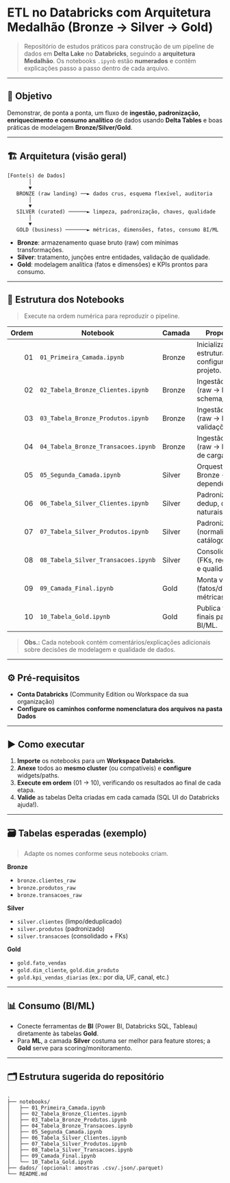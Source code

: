 # ETL no Databricks com Arquitetura Medalhão (Bronze → Silver → Gold)

> Repositório de estudos práticos para construção de um pipeline de dados em **Delta Lake** no **Databricks**, seguindo a **arquitetura Medalhão**. Os notebooks `.ipynb` estão **numerados** e contêm explicações passo a passo dentro de cada arquivo.

---

## 🧭 Objetivo

Demonstrar, de ponta a ponta, um fluxo de **ingestão, padronização, enriquecimento e consumo analítico** de dados usando **Delta Tables** e boas práticas de modelagem **Bronze/Silver/Gold**.

---

## 🏗️ Arquitetura (visão geral)

```
[Fonte(s) de Dados]
       │
       ▼
   BRONZE (raw landing) ──► dados crus, esquema flexível, auditoria
       │
       ▼
   SILVER (curated) ──────► limpeza, padronização, chaves, qualidade
       │
       ▼
   GOLD (business) ───────► métricas, dimensões, fatos, consumo BI/ML
```

* **Bronze**: armazenamento quase bruto (raw) com mínimas transformações.
* **Silver**: tratamento, junções entre entidades, validação de qualidade.
* **Gold**: modelagem analítica (fatos e dimensões) e KPIs prontos para consumo.

---

## 📁 Estrutura dos Notebooks

> Execute na ordem numérica para reproduzir o pipeline.

| Ordem | Notebook                            | Camada | Propósito (resumo)                                                |
| ----: | ----------------------------------- | ------ | ----------------------------------------------------------------- |
|    01 | `01_Primeira_Camada.ipynb`          | Bronze | Inicializa a estrutura/lakehouse e configurações base do projeto. |
|    02 | `02_Tabela_Bronze_Clientes.ipynb`   | Bronze | Ingestão de **Clientes** (raw → Delta), schema/particionamento.   |
|    03 | `03_Tabela_Bronze_Produtos.ipynb`   | Bronze | Ingestão de **Produtos** (raw → Delta), validações básicas.       |
|    04 | `04_Tabela_Bronze_Transacoes.ipynb` | Bronze | Ingestão de **Transações** (raw → Delta), controles de carga.     |
|    05 | `05_Segunda_Camada.ipynb`           | Silver | Orquestra a passagem Bronze → Silver (bases e dependências).      |
|    06 | `06_Tabela_Silver_Clientes.ipynb`   | Silver | Padroniza clientes (tipos, dedup, chaves naturais/surrogates).    |
|    07 | `07_Tabela_Silver_Produtos.ipynb`   | Silver | Padroniza produtos (normalização, catálogos, SKUs).               |
|    08 | `08_Tabela_Silver_Transacoes.ipynb` | Silver | Consolida transações (FKs, regras de negócio e qualidade).        |
|    09 | `09_Camada_Final.ipynb`             | Gold   | Monta visão de negócio (fatos/dimensões, métricas e agregações).  |
|    10 | `10_Tabela_Gold.ipynb`              | Gold   | Publica tabelas **Gold** finais para consumo por BI/ML.           |

> **Obs.:** Cada notebook contém comentários/explicações adicionais sobre decisões de modelagem e qualidade de dados.

---

## ⚙️ Pré‑requisitos

* **Conta Databricks** (Community Edition ou Workspace da sua organização)
* **Configure os caminhos conforme nomenclatura dos arquivos na pasta Dados**

---

## ▶️ Como executar

1. **Importe** os notebooks para um **Workspace Databricks**.
2. **Anexe** todos ao **mesmo cluster** (ou compatíveis) e **configure** widgets/paths.
3. **Execute em ordem** (01 → 10), verificando os resultados ao final de cada etapa.
4. **Valide** as tabelas Delta criadas em cada camada (SQL UI do Databricks ajuda!).

---

## 🗃️ Tabelas esperadas (exemplo)

> Adapte os nomes conforme seus notebooks criam.

**Bronze**

* `bronze.clientes_raw`
* `bronze.produtos_raw`
* `bronze.transacoes_raw`

**Silver**

* `silver.clientes` (limpo/deduplicado)
* `silver.produtos` (padronizado)
* `silver.transacoes` (consolidado + FKs)

**Gold**

* `gold.fato_vendas`
* `gold.dim_cliente`, `gold.dim_produto`
* `gold.kpi_vendas_diarias` (ex.: por dia, UF, canal, etc.)

---

## 📊 Consumo (BI/ML)

* Conecte ferramentas de **BI** (Power BI, Databricks SQL, Tableau) diretamente às tabelas **Gold**.
* Para **ML**, a camada **Silver** costuma ser melhor para feature stores; a **Gold** serve para scoring/monitoramento.


---

## 🗂️ Estrutura sugerida do repositório

```
.
├── notebooks/
│   ├── 01_Primeira_Camada.ipynb
│   ├── 02_Tabela_Bronze_Clientes.ipynb
│   ├── 03_Tabela_Bronze_Produtos.ipynb
│   ├── 04_Tabela_Bronze_Transacoes.ipynb
│   ├── 05_Segunda_Camada.ipynb
│   ├── 06_Tabela_Silver_Clientes.ipynb
│   ├── 07_Tabela_Silver_Produtos.ipynb
│   ├── 08_Tabela_Silver_Transacoes.ipynb
│   ├── 09_Camada_Final.ipynb
│   └── 10_Tabela_Gold.ipynb
├── dados/ (opcional: amostras .csv/.json/.parquet)
└── README.md
```
